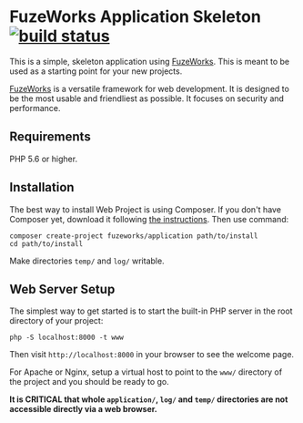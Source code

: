 FuzeWorks Application Skeleton [![build status](http://10.0.0.32/fuzeworks/Application/badges/master/build.svg)](http://10.0.0.32/fuzeworks/Application/commits/master)
=================

This is a simple, skeleton application using [FuzeWorks](https://techfuze.net/fuzeworks). This is meant to
be used as a starting point for your new projects.

[FuzeWorks](https://techfuze.net/fuzeworks) is a versatile framework for web development.
It is designed to be the most usable and friendliest as possible. It focuses
on security and performance.


Requirements
------------

PHP 5.6 or higher.


Installation
------------

The best way to install Web Project is using Composer. If you don't have Composer yet,
download it following [the instructions](https://doc.nette.org/composer). Then use command:

	composer create-project fuzeworks/application path/to/install
	cd path/to/install


Make directories `temp/` and `log/` writable.


Web Server Setup
----------------

The simplest way to get started is to start the built-in PHP server in the root directory of your project:

	php -S localhost:8000 -t www

Then visit `http://localhost:8000` in your browser to see the welcome page.

For Apache or Nginx, setup a virtual host to point to the `www/` directory of the project and you
should be ready to go.

**It is CRITICAL that whole `application/`, `log/` and `temp/` directories are not accessible directly
via a web browser.**